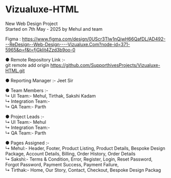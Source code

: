 # Vizualuxe-HTML
New Web Design Project <br>
Started on 7th May - 2025 by Mehul and team<br>

Figma : https://www.figma.com/design/0UScr3Tlw1nQjwH66QafDL/AD492---ReDesign--Web-Design----Vizualuxe.Com?node-id=371-5965&p=f&t=fjGkIit4Zzd3b9oo-0<br>

● Remote Repository Link :- <br>
git remote add origin https://github.com/SupporthivesProjects/Vizualuxe-HTML.git<br>


● Reporting Manager :- Jeet Sir<br>


● Team Members :- <br>
↳ UI Team:- Mehul, Tirthak, Sakshi Kadam<br>
↳ Integration Team:- <br>
↳ QA Team:- Parth <br>


● Project Leads :-<br>
↳ UI Team:- Mehul<br>
↳ Integration Team:- <br>
↳ QA Team:- Parth <br>


● Pages Assigned :-<br>
↳ Mehul:- Header, Footer, Product Listing, Product Details, Bespoke Design Package, Account Details, Billing, Order History, Order Details<br>
↳ Sakshi:- Terms & Condition, Error, Register, Login, Reset Password, Forgot Password, Payment Success, Payment Failure,<br>
↳ Tirthak:- Home, Our Story, Contact, Checkout, Bespoke Design Packag